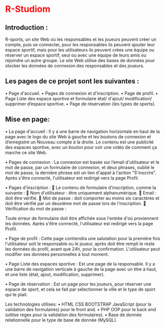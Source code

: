<h1 style="color: red;">R-Studiom</h1>

<h2>Introduction :</h2>

<p><span>R-sports</span>, un site Web où les responsables et les joueurs peuvent créer un compte, puis se connecter, pour les responsables ils peuvent ajouter leur espace sportif, mais pour les utilisateurs ils peuvent crées une équipe ou réserver un espace sportif, seul ou avec une équipe de leurs amis ou rejoindre un autre groupe.
Le site Web utilise des bases de données pour stocker les données de connexion des responsables et des joueurs.</p>

<h2>Les pages de ce projet sont les suivantes :</h2>
•	Page d'accueil.
•	Pages de connexion et d'inscription.
•	Page de profil.
•	Page Liste des espace sportive et formulaire état/ d'ajout/ modification/ supprimer d’espace sportive.
•	Page de réservation (les types de sports).

<h2>Mise en page:</h2>
•	La page d'accueil :
Il y a une barre de navigation horizontale en haut de la page avec le logo du site Web à gauche et les boutons de connexion et d’enregistre un Nouveau compte à la droite. Le contenu est une publicité des espaces sportive, avec un bouton pour voir une vidéo de comment ça marche ce site Web.

•	Pages de connexion :
La connexion est basée sur l’email d'utilisateur et le mot de passe, par un formulaire de connexion, et deux phrases, oublié le mot de passe, la dernière phrase est un lien d'appel à l'action "S'inscrire".
Après s'être connecté, l'utilisateur est redirigé vers la page Profil.

•	Pages d'inscription :
	Le contenu de formulaire d'inscription, comme la suivante :
	Nom d'utilisateur : être uniquement alphanumérique.
	Email : doit être vérifié.
	Mot de passe : doit comporter au moins six caractères et doit être vérifié par un deuxième mot de passe lors de l'inscription.
	Vérification du mot de passe :

Toute erreur de formulaire doit être affichée sous l'entrée d'où proviennent les données.
Après s'être connecté, l'utilisateur est redirigé vers la page Profil.

•	Page de profil : 
Cette page contiendra une salutation pour la première fois l'utilisateur soit le responsable ou le joueur, après doit être rempli le reste les données du profil, avant que 24h, pour la confirmation.
L'utilisateur peut modifier ses données personnelles à tout moment.

•	Page Liste des espaces sportive :
Est une page de la responsable. Il y a une barre de navigation verticale à gauche de la page avec un titre à haut, et une liste (état, ajout, modification, supprimer).

•	Page de réservation : 
Est un page pour les joueurs, pour réserver une espace de sport, et cela se fait par sélectionner la ville et le type de sport qui te plait.

Les technologies utilises:
•	HTML CSS BOOTSTRAP JavaScript (pour la validation des formulaires) pour le front and.
•	PHP OOP pour le back end (utilise regex pour la validation des formulaires).
•	Base de donnée relationnelle pour le type de base de donnée (MySQL).
